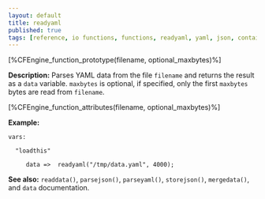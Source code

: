 ```yaml
---
layout: default
title: readyaml
published: true
tags: [reference, io functions, functions, readyaml, yaml, json, container]
---
```


[%CFEngine_function_prototype(filename, optional_maxbytes)%]

**Description:** Parses YAML data from the file `filename` and returns the
result as a `data` variable. `maxbytes` is optional, if specified, only the
first `maxbytes` bytes are read from `filename`.

[%CFEngine_function_attributes(filename, optional_maxbytes)%]

**Example:**

```cf3
vars:

  "loadthis"

     data =>  readyaml("/tmp/data.yaml", 4000);
```

**See also:** `readdata()`, `parsejson()`, `parseyaml()`, `storejson()`, `mergedata()`, and `data` documentation.
